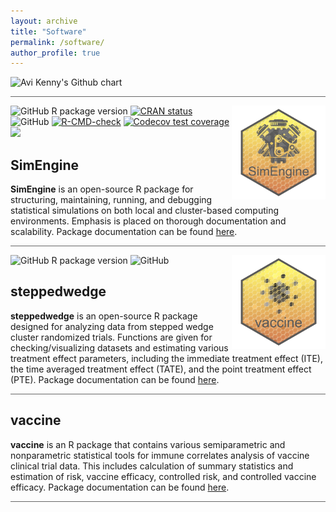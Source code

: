 ```yaml
---
layout: archive
title: "Software"
permalink: /software/
author_profile: true
---
```


<!-- https://gh-card.dev/ -->

<img src="http://ghchart.rshah.org/Avi-Kenny" alt="Avi Kenny's Github chart" />

<hr style="height:1px;border:none;color:#333;background-color:#666;" />

<img src="/../images/logo_SimEngine.png" align="right" width="150" />

<!-- badges: start -->
  ![GitHub R package version](https://img.shields.io/github/r-package/v/Avi-Kenny/SimEngine)
  [![CRAN status](https://www.r-pkg.org/badges/version/SimEngine)](https://CRAN.R-project.org/package=SimEngine)
  ![GitHub](https://img.shields.io/github/license/Avi-Kenny/SimEngine)
  [![R-CMD-check](https://github.com/Avi-Kenny/SimEngine/actions/workflows/R-CMD-check.yml/badge.svg)](https://github.com/Avi-Kenny/SimEngine/actions/workflows/R-CMD-check.yml)
  [![Codecov test coverage](https://codecov.io/gh/Avi-Kenny/SimEngine/branch/master/graph/badge.svg)](https://app.codecov.io/gh/Avi-Kenny/SimEngine?branch=master)
  [![](https://cranlogs.r-pkg.org/badges/SimEngine)](https://CRAN.R-project.org/package=SimEngine)
<!-- badges: end -->

## SimEngine

**SimEngine** is an open-source R package for structuring, maintaining, running, and debugging statistical simulations on both local and cluster-based computing environments. Emphasis is placed on thorough documentation and scalability. Package documentation can be found [here](https://avi-kenny.github.io/SimEngine/).

<hr style="height:1px;border:none;color:#333;background-color:#666;" />

<img src="/../images/logo_vaccine.png" align="right" width="150" />

<!-- badges: start -->
  ![GitHub R package version](https://img.shields.io/github/r-package/v/Avi-Kenny/SimEngine)
  ![GitHub](https://img.shields.io/github/license/Avi-Kenny/SimEngine)
<!-- badges: end -->

## steppedwedge

**steppedwedge** is an open-source R package designed for analyzing data from stepped wedge cluster randomized trials. Functions are given for checking/visualizing datasets and estimating various treatment effect parameters, including the immediate treatment effect (ITE), the time averaged treatment effect (TATE), and the point treatment effect (PTE). Package documentation can be found [here](https://avi-kenny.github.io/steppedwedge/).

<hr style="height:1px;border:none;color:#333;background-color:#666;" />

## vaccine

**vaccine** is an R package that contains various semiparametric and nonparametric statistical tools for immune correlates analysis of vaccine clinical trial data. This includes calculation of summary statistics and estimation of risk, vaccine efficacy, controlled risk, and controlled vaccine efficacy. Package documentation can be found [here](https://avi-kenny.github.io/vaccine/).

<hr style="height:1px;border:none;color:#333;background-color:#666;" />

<!-- 

[![Avi-Kenny/SimEngine - GitHub](https://gh-card.dev/repos/Avi-Kenny/SimEngine.svg)](https://github.com/Avi-Kenny/SimEngine)
[![Avi-Kenny/vaccine - GitHub](https://gh-card.dev/repos/Avi-Kenny/vaccine.svg)](https://github.com/Avi-Kenny/vaccine)

- *SimEngine* (R package). An open-source framework for statistical simulations in R.
- *vaccine* (R package). Tools for analysis of vaccine clinical trial data.
- *Last Mile Data*. A comprehensive offline-capable data collection, analysis, and reporting platform built for Last Mile Health
- *DADA-base*. An institutional knowledge and process automation platform built for Studio in a School.
-->
